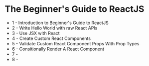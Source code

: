 # The Beginner's Guide to ReactJS
+ 1 - Introduction to Beginner's Guide to ReactJS
+ 2 - Write Hello World with raw React APIs
+ 3 - Use JSX with React
+ 4 - Create Custom React Components
+ 5 - Validate Custom React Component Props With Prop Types
+ 6 - Consitionally Render A React Component
+ 7 - 
+ 8 - 

